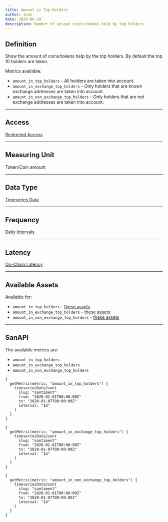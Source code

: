 ```yaml
---
title: Amount in Top Holders
author: Ivan
date: 2020-06-29
description: Number of unique coins/tokens held by top holders
---
```


## Definition

Show the amount of coins/tokens help by the top holders. By default the top 10
holders are taken.

Metrics available:

- `amount_in_top_holders` - All holders are taken into account.
- `amount_in_exchange_top_holders` - Only holders that are known exchange addresses are taken into account.
- `amount_in_non_exchange_top_holders` - Only holders that are not exchange addresses are taken into account.

---

## Access

[Restricted Access](/metrics/details/access#restricted-access)

---

## Measuring Unit

Token/Coin amount

---

## Data Type

[Timeseries Data](/metrics/details/data-type#timeseries-data)

---

## Frequency

[Daily Intervals](/metrics/details/frequency#daily-frequency)

---

## Latency

[On-Chain Latency](/metrics/details/latency#on-chain-latency)

---

## Available Assets

Available for:

- `amount_in_top_holders` - [these assets](<https://api.santiment.net/graphiql?query=%7B%0A%20%20getMetric(metric%3A%20%22amount_in_top_holders%22)%20%7B%0A%20%20%20%20metadata%20%7B%0A%20%20%20%20%20%20availableSlugs%0A%20%20%20%20%7D%0A%20%20%7D%0A%7D%0A>)
- `amount_in_exchange_top_holders` - [these assets](<https://api.santiment.net/graphiql?query=%7B%0A%20%20getMetric(metric%3A%20%22amount_in_exchange_top_holders%22)%20%7B%0A%20%20%20%20metadata%20%7B%0A%20%20%20%20%20%20availableSlugs%0A%20%20%20%20%7D%0A%20%20%7D%0A%7D%0A>)
- `amount_in_non_exchange_top_holders` - [these assets](<https://api.santiment.net/graphiql?query=%7B%0A%20%20getMetric(metric%3A%20%22amount_in_non_exchange_top_holders%22)%20%7B%0A%20%20%20%20metadata%20%7B%0A%20%20%20%20%20%20availableSlugs%0A%20%20%20%20%7D%0A%20%20%7D%0A%7D%0A>)

---

## SanAPI

The available metrics are:
- `amount_in_top_holders`
- `amount_in_exchange_top_holders`
- `amount_in_non_exchange_top_holders`

```graphql-explorer
{
  getMetric(metric: "amount_in_top_holders") {
    timeseriesDataJson(
      slug: "santiment"
      from: "2020-01-01T00:00:00Z"
      to: "2020-01-07T00:00:00Z"
      interval: "1d"
    )
  }
}
```

```graphql-explorer
{
  getMetric(metric: "amount_in_exchange_top_holders") {
    timeseriesDataJson(
      slug: "santiment"
      from: "2020-01-01T00:00:00Z"
      to: "2020-01-07T00:00:00Z"
      interval: "1d"
    )
  }
}
```

```graphql-explorer
{
  getMetric(metric: "amount_in_non_exchange_top_holders") {
    timeseriesDataJson(
      slug: "santiment"
      from: "2020-01-01T00:00:00Z"
      to: "2020-01-07T00:00:00Z"
      interval: "1d"
    )
  }
}
```
